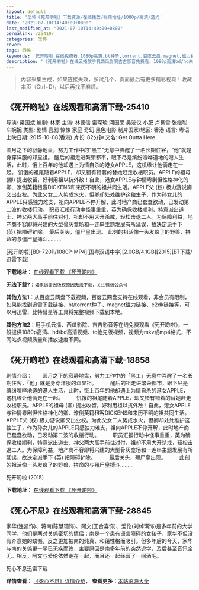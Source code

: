 ```yaml
---
layout: default
title: '恐怖《死开啲啦》下载资源/在线播放/视频地址/1080p/高清/蓝光'
date: "2021-07-10T14:40:09+0800"
last_modified_at: "2021-07-10T14:40:09+0800"
permalink: /25410/
categories: 恐怖
cover:
tags: 恐怖
keywords: '死开啲啦,在线免费看,1080p高清,bt种子,torrent,百度云盘,magnet,磁力链,迅雷下载资源'
description: '《死开啲啦》在线云播放手机西瓜影院吉吉影音免费看，1080p高清bd/hd未删减完整版和tc抢先枪版，mkv/mp4格式，附带bt/torrent种子、magnet/磁力链、百度云盘、网盘资源迅雷下载链接'
---
```


>内容采集生成，如果链接失效，多试几个，页面最后有更多精彩视频！收藏本页（Ctrl+D)，以后再找不麻烦。


## 《死开啲啦》在线观看和高清下载-25410

导演: 梁国斌 编剧: 林家 主演: 林德信 雷琛瑜 河国荣 吴浣仪 小肥 卢觅雪 张继聪 车婉婉 类型: 剧情 喜剧 惊悚 家庭 奇幻 黑色电影 制片国家/地区: 香港 语言: 粤语 上映日期: 2015-10-08(香港) 片长: 82分钟 又名: Get Outta Here

圆月之下的寂静地盘，努力工作中的“黑工”无意中弄醒了一名长期住客，“他”就是身穿洋服的邓显祖。 醒后的祖走进繁荣都市，眼下尽是缤纷喧哗道地的港人生活，此时，饿上百年的他却遇上为情自杀的港女APPLE，这机缘让他俩走在一起。 饥饿的祖尾随着APPLE，却又错有错著的替她赶走收楼职员。APPLE的祖母 (卿) 提出收留，好利用祖以抗外敌！自此，港女APPLE与钟情粤剧但性格神化的卿、潦倒英籍租客DICKENS和来历不明的祖共同生活。APPLE父 (权) 极力游说卿交出业权。为此父女二人势成水火，但卿却处处维护这独生子，作为孙女儿的APPLE只感独力难支，祖向APPLE不停开解，此时地产商已蠢蠢欲动，已发动第二波的收楼行动。 职员汇报行动中怪事重重，英为确保收楼顺利，特意派出道士、神父两大高手前往对付，祖却不用大开杀戒，轻松击退二人。为保障利益，地产商不容即将兴建的大型骨灰龛场和一连串主题发展有所延误，故决定派手下 (英) 把障碍铲除。 最后关头，僵尸皇出现。 此刻的祖活像一头发疯了的野兽，拼命的与僵尸皇搏斗………


[死开啲啦][BD-720P/1080P-MP4][国粤双语中字][2.0GB/4.1GB][2015][BT下载/迅雷下载]

**下载地址**： [在线观看下载 《死开啲啦》](https://www.btdx8.com/torrent/get_outta_here_2015.html) 


**无法下载?**：`如果迅雷因版权原因无法下载，关注微信公众号 `

**其他方法1**：从百度云网盘下载视频，百度云网盘支持在线观看，非会员有限制，如果能找到迅雷下载链接、bt/torrent种子、magnet磁力链接、e2dk链接等，可以用迅雷、比特彗星等工具将完整视频下载到本地。

**其他方法2**：用手机云播、西瓜影院、吉吉影音等在线免费观看《死开啲啦》，一般提供1080p高清、hd/bd高清视频、tc抢先版视频，视频为mkv或mp4格式，不同站点视频质量和播放速度不同。


## 《死开啲啦》在线观看和高清下载-18858

剧情介绍：　　圆月之下的寂静地盘，努力工作中的「黑工」无意中弄醒了一名长期住客，「他」就是身穿洋服的邓显祖。  　　醒后的祖走进繁荣都市，眼下尽是缤纷喧哗地道的港人生活，此时，饿上百年的他却遇上为情自杀的港女APPLE，这机缘让他俩走在一起。  　　饥饿的祖尾随着APPLE，却又错有错着的替她赶走收楼职员。APPLE的祖母 (卿) 提出收留，好利用祖以抗外敌！自此，港女APPLE与钟情粤剧但性格神化的卿、潦倒英籍租客DICKENS和来历不明的祖共同生活。APPLE父 (权) 极力游说卿交出业权。为此父女二人势成水火，但卿却处处维护这独生子，作为孙女儿的APPLE只感独力难支，祖向APPLE不停开解，此时地产商已蠢蠢欲动，已发动第二波的收楼行动。  　　职员汇报行动中怪事重重，英为确保收楼顺利，特意派出道士、神父两大高手前往对付，祖却不用大开杀戒，轻松击退二人。为保障利益，地产商不容即将兴建的大型骨灰龛场和一连串主题发展有所延误，故决定派手下 (英) 把障碍铲除。  　　最后关头，殭尸皇出现。  　　此刻的祖活像一头发疯了的野兽，拼命的与殭尸皇搏斗………


死开啲啦 (2015)

**下载地址**： [在线观看下载 《死开啲啦》](https://www.btbtdy.me/btdy/dy2691.html) 


## 《死心不息》在线观看和高清下载-28845

家华(连凯饰)、蒋南(陈慧珊饰)、阿文(王合喜饰)、爱伦(刘绰琪饰)是多年前的大学同学，他们是两对关係密切的情侣；南是一个患有语言障碍的女孩子，家华不但没有介意她的缺憾，反之更加被南的纯真、和蔼性格而吸引。但多年后的今天，家华与南的关係更一早已无疾而终，主要原因是南多年前的突然退学，及后甚至音讯全无。相反，阿文与爱伦依然走在一起，而且还一起经营了一间酒吧。


死心不息迅雷下载

**详情查看**： [《死心不息》详情介绍](/movie/28845/)， **查看更多**：[本站资源大全](/movie/t/all/)

